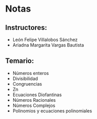 Notas 
======

Instructores:
--------------

* León Felipe Villalobos Sánchez 
* Ariadna Margarita Vargas Bautista 

Temario:
---------
* Números enteros
* Divisibilidad
* Congruencias
* Zn
* Ecuaciones Diofantinas
* Números Racionales
* Números Complejos
* Polinomios y ecuaciones polinomiales

